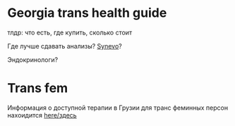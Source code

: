 # Georgia trans health guide

тлдр: что есть, где купить, сколько стоит

Где лучше сдавать анализы? [Synevo](https://synevo.ge/)?

Эндокринологи?

# Trans fem

Информация о доступной терапии в Грузии для транс феминных персон нахоидится [here/здесь](transfem.md)
